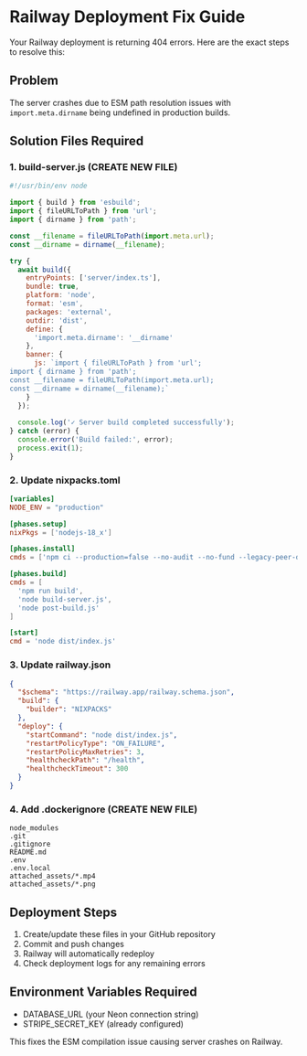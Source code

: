 # Railway Deployment Fix Guide

Your Railway deployment is returning 404 errors. Here are the exact steps to resolve this:

## Problem
The server crashes due to ESM path resolution issues with `import.meta.dirname` being undefined in production builds.

## Solution Files Required

### 1. build-server.js (CREATE NEW FILE)
```javascript
#!/usr/bin/env node

import { build } from 'esbuild';
import { fileURLToPath } from 'url';
import { dirname } from 'path';

const __filename = fileURLToPath(import.meta.url);
const __dirname = dirname(__filename);

try {
  await build({
    entryPoints: ['server/index.ts'],
    bundle: true,
    platform: 'node',
    format: 'esm',
    packages: 'external',
    outdir: 'dist',
    define: {
      'import.meta.dirname': '__dirname'
    },
    banner: {
      js: `import { fileURLToPath } from 'url';
import { dirname } from 'path';
const __filename = fileURLToPath(import.meta.url);
const __dirname = dirname(__filename);`
    }
  });
  
  console.log('✓ Server build completed successfully');
} catch (error) {
  console.error('Build failed:', error);
  process.exit(1);
}
```

### 2. Update nixpacks.toml
```toml
[variables]
NODE_ENV = "production"

[phases.setup]
nixPkgs = ['nodejs-18_x']

[phases.install]
cmds = ['npm ci --production=false --no-audit --no-fund --legacy-peer-deps']

[phases.build]
cmds = [
  'npm run build',
  'node build-server.js',
  'node post-build.js'
]

[start]
cmd = 'node dist/index.js'
```

### 3. Update railway.json
```json
{
  "$schema": "https://railway.app/railway.schema.json",
  "build": {
    "builder": "NIXPACKS"
  },
  "deploy": {
    "startCommand": "node dist/index.js",
    "restartPolicyType": "ON_FAILURE",
    "restartPolicyMaxRetries": 3,
    "healthcheckPath": "/health",
    "healthcheckTimeout": 300
  }
}
```

### 4. Add .dockerignore (CREATE NEW FILE)
```
node_modules
.git
.gitignore
README.md
.env
.env.local
attached_assets/*.mp4
attached_assets/*.png
```

## Deployment Steps
1. Create/update these files in your GitHub repository
2. Commit and push changes
3. Railway will automatically redeploy
4. Check deployment logs for any remaining errors

## Environment Variables Required
- DATABASE_URL (your Neon connection string)
- STRIPE_SECRET_KEY (already configured)

This fixes the ESM compilation issue causing server crashes on Railway.